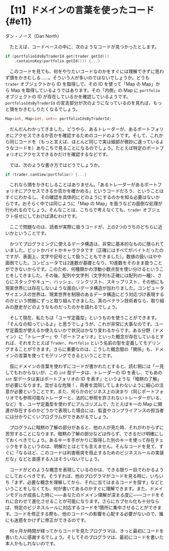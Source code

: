 # 【11】ドメインの言葉を使ったコード{#e11}

<div class="author">ダン・ノース（Dan North）</div>

　たとえば、コードベースの中に、次のようなコードが見つかったとします。

```cpp
if (portfolioIdsByTraderId.get(trader.getId())
    .containsKey(portfolio.getId())) {...}
```

　このコードを見ても、何をやりたいコードなのかをすぐには理解できずに思わず頭をかきむしる……。そういう人が多いのではないでしょうか。どうも `trader` オブジェクトから ID を取得して、その ID を使って「Map の Map」から Map を取得しているようではあります。その「内側」の Map に `portfolio` オブジェクトの ID が存在しているかを確認しているようです。`portfolioIdsByTraderId` の宣言部分が次のようになっているのを見れば、もっと頭をかきむしりたくなるでしょう。

```cpp
Map<int, Map<int, int>> portfolioIdsByTraderId;
```

　だんだんわかってきました。どうやら、あるトレーダーが、あるポートフォリオにアクセスできるか否かを確認するためのコードのようです。そして、これから同じコードを（もっと言えば、ほとんど同じで実は細部が微妙に違っているようなコードを）あちこちで見ることになるのでしょう。たとえば特定のポートフォリオにアクセスできるかだけを確認するなどです。

　では、次のような書き方ではどうでしょうか。

```cpp
if (trader.canView(portfolio)) {...}
```

　これなら頭をかきむしることはありません。「あるトレーダーがあるポートフォリオにアクセスできるか否かを確かめる」というコードだろう、ということはすぐにわかるし、その確認を具体的にどのようにするのかを知る必要はないからです。おそらく中では同じように「Map の Map」を扱うなどの面倒な処理が行われるのでしょう。そんなことは、こちらで考えなくても、`trader` オブジェクト任せにしておけば済むわけです。

　ここで問題なのは、読者が実際に扱うコードが、上の2つのうちのどちらに近いかということです。

　かつてプログラミングに使えるデータ構造は、非常に基本的なものに限られていました。ビットかバイトかキャラクタです（正確にはすべてがバイトだったのですが、表面上、文字や記号として扱うこともできました）。数値の扱いはやや面倒でした。コンピュータでは2進数が基礎となり、10進数をそのまま扱うことができないからです。このため、何種類かの浮動小数点型を使い分けるということをしてきました。その後、配列や文字列（文字列も正確には配列の一種）、さらにスタックやキュー、ハッシュ、リンクリスト、スキップリスト、その他にも現実世界には存在しないような面白いデータ構造が加わりました。コンピュータサイエンスの世界は、現実世界を制限のあるデータ構造にどう対応づけ表現するのかという問題にずっと取り組んできました。真のベテラン技術者なら、取り組みの歴史がどのようなものだったのかを語れるでしょう。

　そして現在、私たちは「ユーザ定義型」というものを使うことができます。「そんなの知っているよ」と思うでしょうが、これが非常に大事なのです。ユーザ定義型が使えるか使えないかで状況はかなり変わるからです。ある分野（ドメイン）に「トレーダー」や「ポートフォリオ」といった概念が存在しているとすれば、それをたとえば `Trader`、`Portfolio` という名前の型を定義してモデリングすることができます。さらに重要なのは、こうした概念間の「関係」も、ドメインの言葉を使ってモデリングできるということです。

　仮にドメインの言葉を使わずにコードが書かれたとすると、読む側には「一見してもわからないが、この `int` 型データは、トレーダーの ID を表し、でもあの `int` 型データは実はポートフォリオの ID を表す」というような「暗黙の了解」が必要になります。混ぜるな危険！、両者を混同してしまわないように細心の注意が必要ということです。また、何らかのビジネス上の決まり（同じポートフォリオでも参照可能なトレーダーと、法的に参照を許されないトレーダーがいる、など）を、ユーザ定義型を使わずにアルゴリズムで、たとえばキーの Map に関連が存在するのかどうかで表現した場合には、監査やコンプライアンスの担当者には分かりにくいプログラムができあがるでしょう。

　プログラムに暗黙の了解の部分があると、他の人が見た時、それがわからずに苦労することになります。暗黙の了解の部分などは作らず、できるだけ明確にしておくべきでしょう。あるキーを手がかりに取得した別のキーを使って存在チェックをするというのは、明解だとはとても言えません。そんなコードを見て、すぐに「なるほど、このコードは利害衝突を阻止するためのビジネスルールの実装だな」などと直感する人はそういないでしょう。

　コードがどのような概念を表現しているのかは、できる限り一目でわかるようにしておくべきです。そうすれば、他のプログラマがコードを見る時に、いちいち「まず、必要な概念を理解してから、それに当てはまるコードを探す」などということをしなくても、何が書いてあるのかすぐに理解できます。また、ドメインモデルが成長した時に&mdash;&mdash;あなたのドメイン理解が深まる度に&mdash;&mdash;コードをそれに合わせて進化させることが可能になります。さらにカプセル化も十分ならば、特定のビジネスルールに対応するコードを1箇所に集中させることができます。コードを修正する際も、他のコードへの影響を心配する必要がないので、誰にも迷惑をかけずに修正ができるのです。

　何ヶ月か時間が経ってからコードを見たプログラマは、きっと最初にコードを書いた人に感謝するでしょう。そしてそのプログラマは、最初にコードを書いた本人かもしれないのです。
